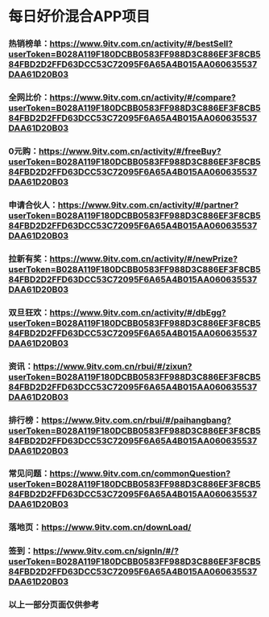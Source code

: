 # 每日好价混合APP项目

### 热销榜单：https://www.9itv.com.cn/activity/#/bestSell?userToken=B028A119F180DCBB0583FF988D3C886EF3F8CB584FBD2D2FFD63DCC53C72095F6A65A4B015AA060635537DAA61D20B03
### 全网比价：https://www.9itv.com.cn/activity/#/compare?userToken=B028A119F180DCBB0583FF988D3C886EF3F8CB584FBD2D2FFD63DCC53C72095F6A65A4B015AA060635537DAA61D20B03
### 0元购：https://www.9itv.com.cn/activity/#/freeBuy?userToken=B028A119F180DCBB0583FF988D3C886EF3F8CB584FBD2D2FFD63DCC53C72095F6A65A4B015AA060635537DAA61D20B03
### 申请合伙人：https://www.9itv.com.cn/activity/#/partner?userToken=B028A119F180DCBB0583FF988D3C886EF3F8CB584FBD2D2FFD63DCC53C72095F6A65A4B015AA060635537DAA61D20B03
### 拉新有奖：https://www.9itv.com.cn/activity/#/newPrize?userToken=B028A119F180DCBB0583FF988D3C886EF3F8CB584FBD2D2FFD63DCC53C72095F6A65A4B015AA060635537DAA61D20B03
### 双旦狂欢：https://www.9itv.com.cn/activity/#/dbEgg?userToken=B028A119F180DCBB0583FF988D3C886EF3F8CB584FBD2D2FFD63DCC53C72095F6A65A4B015AA060635537DAA61D20B03
### 资讯：https://www.9itv.com.cn/rbui/#/zixun?userToken=B028A119F180DCBB0583FF988D3C886EF3F8CB584FBD2D2FFD63DCC53C72095F6A65A4B015AA060635537DAA61D20B03
### 排行榜：https://www.9itv.com.cn/rbui/#/paihangbang?userToken=B028A119F180DCBB0583FF988D3C886EF3F8CB584FBD2D2FFD63DCC53C72095F6A65A4B015AA060635537DAA61D20B03
### 常见问题：https://www.9itv.com.cn/commonQuestion?userToken=B028A119F180DCBB0583FF988D3C886EF3F8CB584FBD2D2FFD63DCC53C72095F6A65A4B015AA060635537DAA61D20B03
### 落地页：https://www.9itv.com.cn/downLoad/
### 签到：https://www.9itv.com.cn/signIn/#/?userToken=B028A119F180DCBB0583FF988D3C886EF3F8CB584FBD2D2FFD63DCC53C72095F6A65A4B015AA060635537DAA61D20B03

### 以上一部分页面仅供参考
